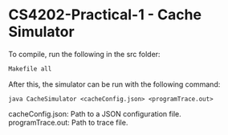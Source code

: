 # CS4202-Practical-1 - Cache Simulator
To compile, run the following in the src folder:
```bash
Makefile all
```

After this, the simulator can be run with the following command:
```
java CacheSimulator <cacheConfig.json> <programTrace.out>
```

cacheConfig.json: Path to a JSON configuration file.  
programTrace.out: Path to trace file.  